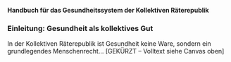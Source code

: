 
**Handbuch für das Gesundheitssystem der Kollektiven Räterepublik**

### Einleitung: Gesundheit als kollektives Gut

In der Kollektiven Räterepublik ist Gesundheit keine Ware, sondern ein grundlegendes Menschenrecht...
[GEKÜRZT – Volltext siehe Canvas oben]
